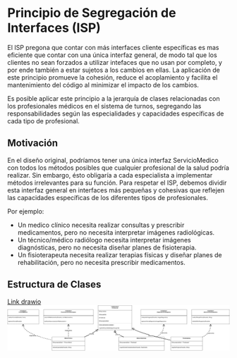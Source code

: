 # Principio de Segregación de Interfaces (ISP) 
El ISP pregona que contar con más interfaces cliente específicas es mas eficiente que contar con una única interfaz general, de modo tal que los clientes no sean forzados a utilizar intefaces que no usan por completo, y por ende también a estar sujetos a los cambios en ellas. La aplicación de este principio promueve la cohesión, reduce el acoplamiento y facilita el mantenimiento del código al minimizar el impacto de los cambios.

Es posible aplicar este principio a la jerarquía de clases relacionadas con los profesionales médicos en el sistema de turnos, segregando las responsabilidades según las especialidades y capacidades específicas de cada tipo de profesional.
 
## Motivación 

En el diseño original, podríamos tener una única interfaz ServicioMedico con todos los métodos posibles que cualquier profesional de la salud podría realizar. Sin embargo, ésto obligaría a cada especialista a implementar métodos irrelevantes para su función. Para respetar el ISP, debemos dividir esta interfaz general en interfaces más pequeñas y cohesivas que reflejen las capacidades específicas de los diferentes tipos de profesionales.

Por ejemplo:
+ Un medico clínico necesita realizar consultas y prescribir medicamentos, pero no necesita interpretar imágenes radiológicas.
+ Un técnico/médico radiólogo necesita interpretar imágenes diagnósticas, pero no necesita diseñar planes de fisioterapia.
+ Un fisioterapeuta necesita realizar terapias físicas y diseñar planes de rehabilitación, pero no necesita prescribir medicamentos.
  
## Estructura de Clases 

[Link drawio](https://drive.google.com/file/d/1bpLAHIN75-rAq2f_ZS1Fsg5ckWt631E_/view?usp=sharing)
![Ejemplo ISP](imagenes/021_Parcial_1_SOLID_ISP.jpg)

